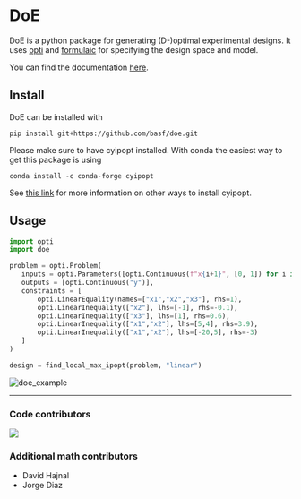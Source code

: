 # DoE

DoE is a python package for generating (D-)optimal experimental designs. 
It uses [opti](https://basf.github.io/mopti/) and [formulaic](https://matthewwardrop.github.io/formulaic/) for specifying the design space and model.

You can find the documentation [here](https://basf.github.io/doe).


## Install

DoE can be installed with 
```
pip install git+https://github.com/basf/doe.git
```

Please make sure to have cyipopt installed.
With conda the easiest way to get this package is using
```
conda install -c conda-forge cyipopt
```
See [this link](https://cyipopt.readthedocs.io/en/stable/install.html) for more information on other ways to install cyipopt.


## Usage

```python
import opti
import doe

problem = opti.Problem(
   inputs = opti.Parameters([opti.Continuous(f"x{i+1}", [0, 1]) for i in range(3)]),
   outputs = [opti.Continuous("y")],
   constraints = [
       opti.LinearEquality(names=["x1","x2","x3"], rhs=1),
       opti.LinearInequality(["x2"], lhs=[-1], rhs=-0.1),
       opti.LinearInequality(["x3"], lhs=[1], rhs=0.6),
       opti.LinearInequality(["x1","x2"], lhs=[5,4], rhs=3.9),
       opti.LinearInequality(["x1","x2"], lhs=[-20,5], rhs=-3)
   ]
)

design = find_local_max_ipopt(problem, "linear")
```

![doe_example](docs/assets/getting_started_constraints_local_opt.PNG)

---

### Code contributors
<a href="https://github.com/basf/doe/graphs/contributors">
  <img src="https://contrib.rocks/image?repo=basf/doe" />
</a>

### Additional math contributors
* David Hajnal
* Jorge Diaz